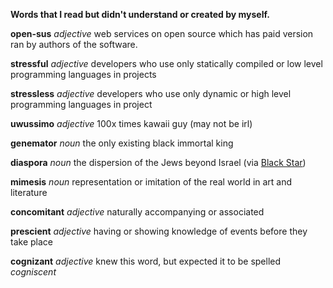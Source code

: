 **Words that I read but didn't understand or created by myself.**

**open-sus** _adjective_ web services on open source which has paid version ran
by authors of the software.

**stressful** _adjective_ developers who use only statically compiled or low
level programming languages in projects

**stressless** _adjective_ developers who use only dynamic or high level
programming languages in project

**uwussimo** _adjective_ 100x times kawaii guy (may not be irl)

**genemator** _noun_ the only existing black immortal king

**diaspora** _noun_ the dispersion of the Jews beyond Israel (via
[Black Star](https://www.youtube.com/watch?v=kETkgRNSVzk))

**mimesis** _noun_ representation or imitation of the real world in art and
literature

**concomitant** _adjective_ naturally accompanying or associated

**prescient** _adjective_ having or showing knowledge of events before they take
place

**cognizant** _adjective_ knew this word, but expected it to be spelled
_cogniscent_
